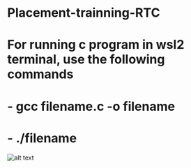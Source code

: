 # Placement-trainning-RTC
# For running c program in wsl2 terminal, use the following commands

# -          gcc filename.c -o filename
# -          ./filename


![alt text](http://url/to/c_program_run_instruction_image.png)